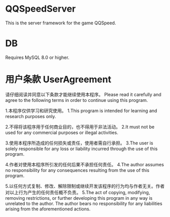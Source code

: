 # QQSpeedServer
This is the server framework for the game QQSpeed.
# DB
Requires MySQL 8.0 or higher.
# 用户条款 UserAgreement
请仔细阅读并同意以下条款才能继续使用本程序。
Please read it carefully and agree to the following terms in order to continue using this program.

1.本程序仅供学习和研究使用。
1.This program is intended for learning and research purposes only.

2.不得将该程序用于任何商业目的，也不得用于非法活动。
2.It must not be used for any commercial purposes or illegal activities.

3.使用本程序所造成的任何损失或责任，使用者需自行承担。
3.The user is solely responsible for any loss or liability incurred through the use of this program.

4.作者对使用本程序所引发的任何后果不承担任何责任。
4.The author assumes no responsibility for any consequences resulting from the use of this program.

5.以任何方式复制、修改、解除限制或继续开发该程序的行为均与作者无关。作者对以上行为产生的任何责任概不负责。
5.The act of copying, modifying, removing restrictions, or further developing this program in any way is unrelated to the author. The author bears no responsibility for any liabilities arising from the aforementioned actions.
